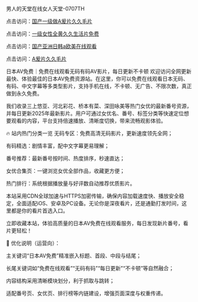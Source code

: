 男人的天堂在线女人天堂-0707TH

点击访问：<a href="https://rtj-3zo.pages.dev/">国产一级做A爰片久久毛片</a>

点击访问：<a href="https://cfad.pages.dev/">一级女性全黄久久生活片免费</a>

点击访问：<a href="https://gfd-5xg.pages.dev/">国产亚洲日韩a欧美在线观看</a>

点击访问：<a href="https://vassv.pages.dev/">A爰片久久毛片</a>



日本AV免费｜免费在线观看无码有码AV影片，每日更新不卡顿
欢迎访问全网更新最快、体验最佳的日本AV免费资源站。在这里，你可以免费在线观看日本无码、有码、中文字幕等多类型影片，支持手机在线，不卡顿、无广告、不限次数，真正做到永久免费。

我们收录三上悠亚、河北彩花、桥本有菜、深田咏美等热门女优的最新番号资源，并每日更新2025年最新影片。用户可通过女优名、番号、标签分类等快速定位想要观看的内容，平台支持倍速播放、清晰度切换，带来流畅观影体验。

🔥 站内热门分类一览
无码专区：免费高清无码影片，更新速度领先全网；

有码精选：剧情丰富，配中文字幕更易理解；

番号推荐：最新番号按时间、热度排序，秒速直达；

女优合集页：一键浏览女优全部作品，收藏更方便；

热门排行：系统根据播放量与好评数自动推荐优质影片。

本站采用CDN全球加速与HTTPS加密传输，确保内容加载速度快、播放安全稳定，全面适配iOS、安卓及PC设备。无论你是深夜看片，还是通勤打发时间，这里都是你的看片首选入口。

立即收藏本站，体验高质量的日本AV免费在线观看服务，每日发现新片番号，看片更轻松！

📌 优化说明（运营向）：

主关键词“日本AV免费”精准嵌入标题、首段、中段与结尾；

长尾关键词如“免费在线观看”“无码有码”“每日更新”“不卡顿”等自然融合；

内容结构采用清晰模块划分，利于抓取与跳转；

适配番号页、女优页、排行榜等内链建设，增强页面深度与权重传递。








<span style="display:none;">[Canonical link]( https://github.com/kf56467/5461 ）</span>
